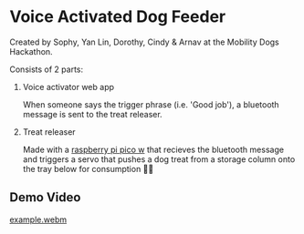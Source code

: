 # Voice Activated Dog Feeder

Created by Sophy, Yan Lin, Dorothy, Cindy & Arnav at the Mobility Dogs Hackathon.

Consists of 2 parts:

1. Voice activator web app

   When someone says the trigger phrase (i.e. 'Good job'), a bluetooth message is sent to the treat releaser.
2. Treat releaser

   Made with a [raspberry pi pico w](https://www.raspberrypi.com/documentation/microcontrollers/raspberry-pi-pico.html) that recieves the bluetooth message and triggers a servo that pushes a dog treat from a storage column onto the tray below for consumption 🐶😀

## Demo Video

[example.webm](https://github.com/user-attachments/assets/3ff63398-0e05-43c3-be4b-992f99a804af)
